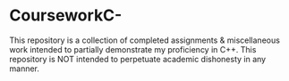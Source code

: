 # CourseworkC-
This repository is a collection of completed assignments &amp; miscellaneous work intended to partially demonstrate my proficiency in C++. This repository is NOT intended to perpetuate academic dishonesty in any manner.
